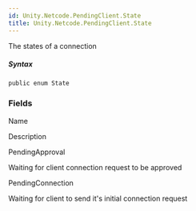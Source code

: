 ```yaml
---  
id: Unity.Netcode.PendingClient.State  
title: Unity.Netcode.PendingClient.State  
---
```


<div class="markdown level0 summary">

The states of a connection

</div>

##### Syntax

<div class="codewrapper">

``` lang-csharp
public enum State
```

</div>

### Fields

Name

Description

PendingApproval

Waiting for client connection request to be approved

PendingConnection

Waiting for client to send it's initial connection request
